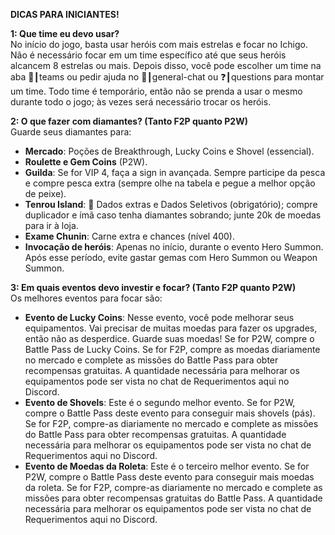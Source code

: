 **DICAS PARA INICIANTES!**

**1: Que time eu devo usar?**  
No início do jogo, basta usar heróis com mais estrelas e focar no Ichigo. Não é necessário focar em um time específico até que seus heróis alcancem 8 estrelas ou mais. Depois disso, você pode escolher um time na aba ⁠🤜┃teams ou pedir ajuda no ⁠💬┃general-chat ou ⁠❓┃questions para montar um time. Todo time é temporário, então não se prenda a usar o mesmo durante todo o jogo; às vezes será necessário trocar os heróis.

**2: O que fazer com diamantes? (Tanto F2P quanto P2W)**  
Guarde seus diamantes para:  
- **Mercado**: Poções de Breakthrough, Lucky Coins e Shovel (essencial).  
- **Roulette e Gem Coins** (P2W).  
- **Guilda**: Se for VIP 4, faça a sign in avançada. Sempre participe da pesca e compre pesca extra (sempre olhe na tabela e pegue a melhor opção de peixe).  
- **Tenrou Island**: 🎲 Dados extras e Dados Seletivos (obrigatório); compre duplicador e ímã caso tenha diamantes sobrando; junte 20k de moedas para ir à loja.  
- **Exame Chunin**: Carne extra e chances (nível 400).  
- **Invocação de heróis**: Apenas no início, durante o evento Hero Summon. Após esse período, evite gastar gemas com Hero Summon ou Weapon Summon.

**3: Em quais eventos devo investir e focar? (Tanto F2P quanto P2W)**  
Os melhores eventos para focar são:  
- **Evento de Lucky Coins**: Nesse evento, você pode melhorar seus equipamentos. Vai precisar de muitas moedas para fazer os upgrades, então não as desperdice. Guarde suas moedas! Se for P2W, compre o Battle Pass de Lucky Coins. Se for F2P, compre as moedas diariamente no mercado e complete as missões do Battle Pass para obter recompensas gratuitas. A quantidade necessária para melhorar os equipamentos pode ser vista no chat de Requerimentos aqui no Discord.  
- **Evento de Shovels**: Este é o segundo melhor evento. Se for P2W, compre o Battle Pass deste evento para conseguir mais shovels (pás). Se for F2P, compre-as diariamente no mercado e complete as missões do Battle Pass para obter recompensas gratuitas. A quantidade necessária para melhorar os equipamentos pode ser vista no chat de Requerimentos aqui no Discord.  
- **Evento de Moedas da Roleta**: Este é o terceiro melhor evento. Se for P2W, compre o Battle Pass deste evento para conseguir mais moedas da roleta. Se for F2P, compre-as diariamente no mercado e complete as missões para obter recompensas gratuitas do Battle Pass. A quantidade necessária para melhorar os equipamentos pode ser vista no chat de Requerimentos aqui no Discord.
